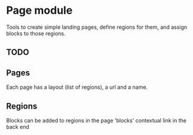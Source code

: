 # Page module

Tools to create simple landing pages, define regions for them, and assign blocks to those regions.

## TODO

## Pages

Each page has a layout (list of regions), a url and a name.

## Regions

Blocks can be added to regions in the page 'blocks' contextual link in the back end